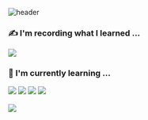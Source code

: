 ![header](https://capsule-render.vercel.app/api?type=waving&color=auto&height=300&section=header&text=5jiCoding&animation=fadeIn&fontSize=80&animation=fadeIn&fontAlignY=38&desc=By%20Jisu%20Oh&descAlignY=60&descAlign=70)

<!--### Hi there 👋-->
<!--🔭 I’m currently working on ...-->

<h3>✍️ I'm recording what I learned ... </h3> 
<a href="https://5ji-record.tistory.com/"><img src="https://img.shields.io/badge/5jiCoding-E5511E?style=flat-square&logo=Tistory&logoColor=white"/></a>

<br>
<div align=left><h3>🚀 I'm currently learning ... </h3></div>

<div align="left">
<img src="https://img.shields.io/badge/Unity-FFFFFF?style=for-the-badge&logo=Unity&logoColor=black"/>
<img src="https://img.shields.io/badge/spring-6DB33F?style=for-the-badge&logo=spring&logoColor=white">
<!-- <img src="https://img.shields.io/badge/Flutter-02569B?style=for-the-badge&logo=Flutter&logoColor=white"> -->
<img src="https://img.shields.io/badge/java-007396?style=for-the-badge&logo=java&logoColor=white">
<img src="https://img.shields.io/badge/JavaScript-F7DF1E?style=for-the-badge&logo=JavaScript&logoColor=black">
<br>
</div>

<br>

<img src="https://github-readme-stats.vercel.app/api/top-langs/?username=5jisoo&theme=dracula&exclude_repo=clone-web-scrapper,clone-zoom&hide=Procfile&layout=compact&langs_count=8"/>
